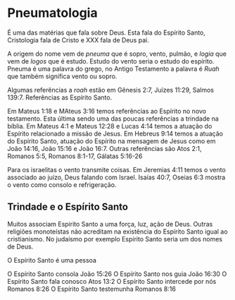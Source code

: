 # Pneumatologia

É uma das matérias que fala sobre Deus. Esta fala do Espírito Santo, Cristologia fala de Cristo e XXX fala de Deus pai.

A origem do nome vem de _pneuma_ que é sopro, vento, pulmão, e _logia_ que vem de _logos_ que é estudo. Estudo do vento seria o estudo do espírito. Pneuma é uma palavra do grego, no Antigo Testamento a palavra é _Ruah_ que também significa vento ou sopro.

Algumas referências a _roah_ estão em Gênesis 2:7, Juízes 11:29, Salmos 139:7. Referências as Espírito Santo.

Em Mateus 1:18 e MAteus 3:16 temos referências ao Espírito no novo testamento. Esta última sendo uma das poucas referências a trindade na bíblia. Em Mateus 4:1 e Mateus 12:28 e Lucas 4:14 temos a atuação do Espírito relacionado a missão de Jesus. Em Hebreus 9:14 temos a atuação do Espírito Santo, atuação do Espírito na mensagem de Jesus como em João 14:16, João 15:16 e João 16:7. Outras referências são Atos 2:1, Romanos 5:5, Romanos 8:1-17, Gálatas 5:16-26


Para os israelitas o vento transmite coisas. Em Jeremias 4:11 temos o vento associado ao juízo, Deus falando com Israel. Isaías 40:7, Oseias 6:3 mostra o vento como consolo e refrigeração.

## Trindade e o Espírito Santo

Muitos associam Espirito Santo a uma força, luz, ação de Deus. Outras religiões monoteístas não acreditam na existência do Espírito Santo igual ao cristianismo. No judaísmo por exemplo Espírito Santo seria um dos nomes de Deus.

O Espírito Santo é uma pessoa

O Espírito Santo consola João 15:26
O Espírito Santo nos guia João 16:30
O Espírito Santo fala conosco Atos 13:2
O Espírito Santo intercede por nós Romanos 8:26
O Espírito Santo testemunha Romanos 8:16